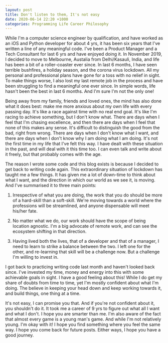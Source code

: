 ```yaml
---
layout: post
title: Don't listen to them, It's not easy
date: 2020-06-14 22:20 +1000
categories: Programming Life Career Philosophy
---
```

While I'm a computer science engineer by qualification, and have worked as an iOS and Python developer for about 4 yrs, it has been six years that I've written a line of any meaningful code. I've been a Product Manager and a Tech Consultant for last 6 yrs and have enjoyed doing it. In November 2019, I decided to move to Melbourne, Austalia from Delhi/Kasauli, India, and life has been a bit of a roller-coaster ever since. In last 6 months, I have seen terrible bushfires, a holiday season, and the corona virus lockdown. All my personal and professional plans have gone for a toss with no relief in sight. To make things worse, I also lost my last remote job in the process and have been struggling to find a meaningful one ever since. In simple words, life hasn't been the best in last 6 months. And I'm sure I'm not the only one!

Being away from my family, friends and loved ones, the mind has also done what it does best: make me more anxious about my own life with every passing day. It's like a race against time with no real end goal. It's like I'm racing to achieve something, but I don't know what. There are days when I feel that I'm chasing excellence, and then there are days when I feel that none of this makes any sense. It's difficult to distinguish the good from the bad, right from wrong. There are days when I don't know what I want, and there are days when I don't know why I am doing what I am doing. It's not the first time in my life that I've felt this way. I have dealt with these situation in the past, and will deal with it this time too. I can even talk and write about it freely, but that probably comes with the age.

The reason I wrote some code and this blog exists is because I decided to get back to writing code again. This extraordinary situation of lockdown has taught me a few things. It has given me a lot of down-time to think about what I want, and the direction in which our world as we see it, is moving. And I've summarised it to three main points:

1. Irrespective of what you are doing, the work that you do should be more of a hard-skill than a soft-skill. We're moving towards a world where the professions will be streamlined, and anyone dispensable will meet his/her fate.

2. No matter what we do, our work should have the scope of being location agnostic. I'm a big advocate of remote work, and can see the ecosystem shifting in that direction.

3. Having lived both the lives, that of a developer and that of a manager, I need to learn to strike a balance between the two. I left one for the other, and re-learning that skill will be a challenge now. But a challenge I'm willing to invest in.

I got back to practicing writing code last month and haven't looked back since. I've invested my time, money and energy into this with some achievable goals in sight. I have a good feeling about this! While I do get my share of doubts from time to time, yet I'm mostly confident about what I'm doing. The believe in keeping your head down and keep working towards it, and build things, one thing at a time.

It's not easy, I can promise you that. And if you're not confident about it, you shouldn't do it. It took me a career of 9 yrs to figure out what all I want and what I don't. I hope you are smarter than me. I'm also aware of the fact that almost every game is a young man's game. And while I'm not relatively young. I'm okay with it! I hope you find something where you feel the same way. I hope you come back for future posts. Either ways, I hope you  have a good journey. 

